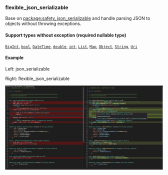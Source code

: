 ### flexible_json_serializable

Base on [package:safety_json_serializable] and handle parsing JSON to objects without throwing exceptions.

#### Support types without exception (required nullable type)

[`BigInt`], [`bool`], [`DateTime`], [`double`], [`int`],
[`List`], [`Map`], [`Object`], [`String`], [`Uri`]

#### Example

Left: json_serializable

Right: flexible_json_serializable

![](resources/diff.jpg)

[`BigInt`]: https://api.dart.dev/stable/dart-core/BigInt-class.html
[`bool`]: https://api.dart.dev/stable/dart-core/bool-class.html
[`DateTime`]: https://api.dart.dev/stable/dart-core/DateTime-class.html
[`double`]: https://api.dart.dev/stable/dart-core/double-class.html
[`int`]: https://api.dart.dev/stable/dart-core/int-class.html
[`List`]: https://api.dart.dev/stable/dart-core/List-class.html
[`Map`]: https://api.dart.dev/stable/dart-core/Map-class.html
[`Object`]: https://api.dart.dev/stable/dart-core/Object-class.html
[`String`]: https://api.dart.dev/stable/dart-core/String-class.html
[`Uri`]: https://api.dart.dev/stable/dart-core/Uri-class.html
[package:safety_json_serializable]: https://pub.dev/packages/json_serializable
